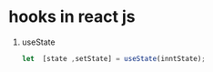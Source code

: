 # hooks in react js

1. useState

    ```js
    let  [state ,setState] = useState(inntState);
    ```
